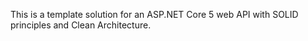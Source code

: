 This is a template solution for an ASP.NET Core 5 web API with SOLID principles and Clean Architecture.
